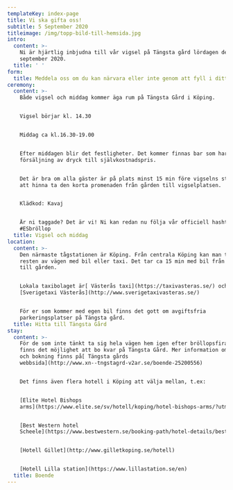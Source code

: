 ```yaml
---
templateKey: index-page
title: Vi ska gifta oss!
subtitle: 5 September 2020
titleimage: /img/topp-bild-till-hemsida.jpg
intro:
  content: >-
    Ni är hjärtlig inbjudna till vår vigsel på Tängsta gård lördagen den 5:e
    september 2020.
  title: ' '
form:
  title: Meddela oss om du kan närvara eller inte genom att fyll i ditt namn nedan
ceremony:
  content: >-
    Både vigsel och middag kommer äga rum på Tängsta Gård i Köping.  


    Vigsel börjar kl. 14.30   


    Middag ca kl.16.30-19.00


    Efter middagen blir det festligheter. Det kommer finnas bar som har
    försäljning av dryck till självkostnadspris.


    Det är bra om alla gäster är på plats minst 15 min före vigselns start för
    att hinna ta den korta promenaden från gården till vigselplatsen.


    Klädkod: Kavaj


    Är ni taggade? Det är vi! Ni kan redan nu följa vår officiell hashtag:
    #ESbröllop
  title: Vigsel och middag
location:
  content: >-
    Den närmaste tågstationen är Köping. Från centrala Köping kan man ta sig
    resten av vägen med bil eller taxi. Det tar ca 15 min med bil från stationen
    till gården.


    Lokala taxibolaget är[ Västerås taxi](https://taxivasteras.se/) och
    [Sverigetaxi Västerås](http://www.sverigetaxivasteras.se/)


    För er som kommer med egen bil finns det gott om avgiftsfria
    parkeringsplatser på Tängsta gård.
  title: Hitta till Tängsta Gård
stay:
  content: >-
    För de som inte tänkt ta sig hela vägen hem igen efter bröllopsfirandet
    finns det möjlighet att bo kvar på Tängsta Gård. Mer information om detta
    och bokning finns på[ Tängsta gårds
    webbsida](http://www.xn--tngstagrd-v2ar.se/boende-25200556)


    Det finns även flera hotell i Köping att välja mellan, t.ex:


    [Elite Hotel Bishops
    arms](https://www.elite.se/sv/hotell/koping/hotel-bishops-arms/?utm_source=google&utm_medium=organic&utm_campaign=google-local&utm_content=koping)


    [Best Western hotel
    Scheele](https://www.bestwestern.se/booking-path/hotel-details/best-western-hotel-scheele-koping-88142?sob=A1458&gclid=CjwKCAiAjMHwBRAVEiwAzdLWGLim1XqrarKW0v3brXX2pkecJnz9GTtHH9ARsJ8mPKW4cEnkwqGB8RoCkUIQAvD_BwE&gclsrc=aw.ds)


    [Hotell Gillet](http://www.gilletkoping.se/hotell)


    [Hotell Lilla station](https://www.lillastation.se/en)
  title: Boende
---
```


